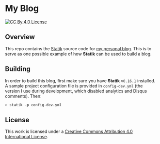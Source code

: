 # My Blog

[![CC By 4.0 License](https://i.creativecommons.org/l/by/4.0/88x31.png)](https://creativecommons.org/licenses/by/4.0/)

## Overview
This repo contains the [Statik](https://github.com/thanethomson/statik)
source code for [my personal blog](https://thanethomson.com). This is
to serve as one possible example of how **Statik** can be used to
build a blog.

## Building
In order to build this blog, first make sure you have **Statik**
`v0.16.1` installed. A sample project configuration file is
provided in `config-dev.yml` (the version I use during development,
which disabled analytics and Disqus comments). Then:

```bash
> statik -p config-dev.yml
```

## License
This work is licensed under a
[Creative Commons Attribution 4.0 International License](https://creativecommons.org/licenses/by/4.0/).
